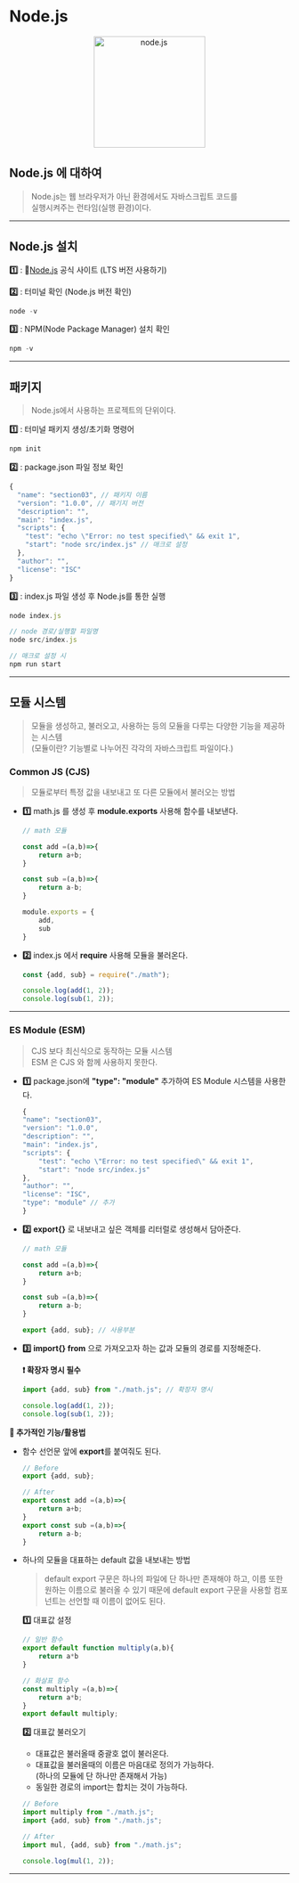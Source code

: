 # Node.js

<p align="center"><img src="https://github.com/lbsafe/Node.js/assets/65703793/ee4e0aab-ce2a-4a10-a051-4316b754ec30" alt="node.js" width="200px"></p>

## Node.js 에 대하여

> Node.js는 웹 브라우저가 아닌 환경에서도 자바스크립트 코드를  
실행시켜주는 런타임(실행 환경)이다.
***

## Node.js 설치

**:one:** : :link:[Node.js][nodelink] 공식 사이트 (LTS 버전 사용하기)
    
[nodelink]: https://nodejs.org/en "Go node"

**:two:** : 터미널 확인 (Node.js 버전 확인)
```js
node -v
```

**:three:** : NPM(Node Package Manager) 설치 확인
```js
npm -v
```
***

## 패키지

> Node.js에서 사용하는 프로젝트의 단위이다.

**:one:** : 터미널 패키지 생성/초기화 명령어
```js
npm init
```

**:two:** : package.json 파일 정보 확인
```js
{
  "name": "section03", // 패키지 이름
  "version": "1.0.0", // 패기지 버전
  "description": "",
  "main": "index.js",
  "scripts": {
    "test": "echo \"Error: no test specified\" && exit 1",
    "start": "node src/index.js" // 매크로 설정
  },
  "author": "",
  "license": "ISC"
}
```

**:three:** : index.js 파일 생성 후 Node.js를 통한 실행
```js 
node index.js

// node 경로/실행할 파일명
node src/index.js

// 매크로 설정 시
npm run start
```
***

## 모듈 시스템

> 모듈을 생성하고, 불러오고, 사용하는 등의 모듈을 다루는 다양한 기능을 제공하는 시스템   
(모듈이란? 기능별로 나누어진 각각의 자바스크립트 파일이다.)

### Common JS (CJS)

> 모듈로부터 특정 값을 내보내고 또 다른 모듈에서 불러오는 방법

* **:one:** math.js 를 생성 후 **module.exports** 사용해 함수를 내보낸다.

    ```js
    // math 모듈

    const add =(a,b)=>{
        return a+b;
    }

    const sub =(a,b)=>{
        return a-b;
    }

    module.exports = {
        add,
        sub
    }
    ```

* **:two:** index.js 에서 **require** 사용해 모듈을 불러온다.

    ```js
    const {add, sub} = require("./math");

    console.log(add(1, 2));
    console.log(sub(1, 2));
    ```
***

### ES Module (ESM)

> CJS 보다 최신식으로 동작하는 모듈 시스템   
ESM 은 CJS 와 함께 사용하지 못한다.

* **:one:** package.json에 **"type": "module"** 추가하여 ES Module 시스템을 사용한다.

    ```js
    {
    "name": "section03",
    "version": "1.0.0",
    "description": "",
    "main": "index.js",
    "scripts": {
        "test": "echo \"Error: no test specified\" && exit 1",
        "start": "node src/index.js"
    },
    "author": "",
    "license": "ISC",
    "type": "module" // 추가
    }
    ```

* **:two:** **export{}** 로 내보내고 싶은 객체를 리터럴로 생성해서 담아준다.

    ```js
    // math 모듈

    const add =(a,b)=>{
        return a+b;
    }

    const sub =(a,b)=>{
        return a-b;
    }

    export {add, sub}; // 사용부분
    ```

* **:three:** **import{} from** 으로 가져오고자 하는 값과 모듈의 경로를 지정해준다.

    **:exclamation: 확장자 명시 필수**
    ```js
    import {add, sub} from "./math.js"; // 확장자 명시

    console.log(add(1, 2));
    console.log(sub(1, 2));
    ```

**:pushpin: 추가적인 기능/활용법**

- 함수 선언문 앞에 **export**를 붙여줘도 된다.

    ```js
    // Before
    export {add, sub};

    // After
    export const add =(a,b)=>{
        return a+b;
    }
    export const sub =(a,b)=>{
        return a-b;
    }
    ```

- 하나의 모듈을 대표하는 default 값을 내보내는 방법

    > default export 구문은 하나의 파일에 단 하나만 존재해야 하고, 이름 또한 원하는 이름으로 불러올 수 있기 때문에 default export 구문을 사용할 컴포넌트는 선언할 때 이름이 없어도 된다.

    **:one:** 대표값 설정

    ```js
    // 일반 함수
    export default function multiply(a,b){
        return a*b
    }

    // 화살표 함수
    const multiply =(a,b)=>{
        return a*b;
    }
    export default multiply; 
    ```

    **:two:** 대표값 불러오기

    * 대표값은 불러올때 중괄호 없이 불러온다.
    * 대표값을 불러올때의 이름은 마음대로 정의가 가능하다.    
    (하나의 모듈에 단 하나만 존재해서 가능)
    * 동일한 경로의 import는 합치는 것이 가능하다.
    
    ```js
    // Before
    import multiply from "./math.js";
    import {add, sub} from "./math.js";

    // After
    import mul, {add, sub} from "./math.js";
    
    console.log(mul(1, 2));
    ```
***